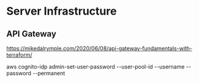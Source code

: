 # Server Infrastructure

## API Gateway

<https://mikedalrymple.com/2020/06/08/api-gateway-fundamentals-with-terraform/>

aws cognito-idp admin-set-user-password --user-pool-id <userpoolid> --username <username> --password <password> --permanent
